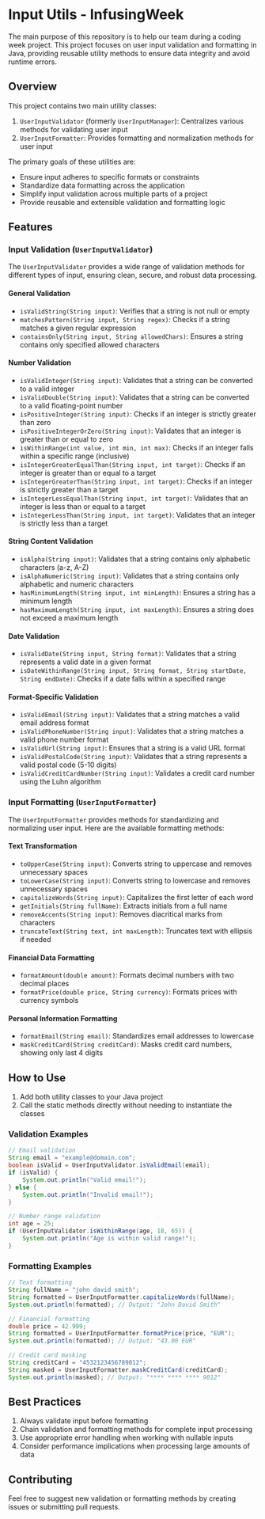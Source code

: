 # Input Utils - InfusingWeek

The main purpose of this repository is to help our team during a coding week project. This project focuses on user input validation and formatting in Java, providing reusable utility methods to ensure data integrity and avoid runtime errors.

## Overview

This project contains two main utility classes:
1. `UserInputValidator` (formerly `UserInputManager`): Centralizes various methods for validating user input
2. `UserInputFormatter`: Provides formatting and normalization methods for user input

The primary goals of these utilities are:
* Ensure input adheres to specific formats or constraints
* Standardize data formatting across the application
* Simplify input validation across multiple parts of a project
* Provide reusable and extensible validation and formatting logic

## Features

### Input Validation (`UserInputValidator`)

The `UserInputValidator` provides a wide range of validation methods for different types of input, ensuring clean, secure, and robust data processing.

#### General Validation
* `isValidString(String input)`: Verifies that a string is not null or empty
* `matchesPattern(String input, String regex)`: Checks if a string matches a given regular expression
* `containsOnly(String input, String allowedChars)`: Ensures a string contains only specified allowed characters

#### Number Validation
* `isValidInteger(String input)`: Validates that a string can be converted to a valid integer
* `isValidDouble(String input)`: Validates that a string can be converted to a valid floating-point number
* `isPositiveInteger(String input)`: Checks if an integer is strictly greater than zero
* `isPositiveIntegerOrZero(String input)`: Validates that an integer is greater than or equal to zero
* `isWithinRange(int value, int min, int max)`: Checks if an integer falls within a specific range (inclusive)
* `isIntegerGreaterEqualThan(String input, int target)`: Checks if an integer is greater than or equal to a target
* `isIntegerGreaterThan(String input, int target)`: Checks if an integer is strictly greater than a target
* `isIntegerLessEqualThan(String input, int target)`: Validates that an integer is less than or equal to a target
* `isIntegerLessThan(String input, int target)`: Validates that an integer is strictly less than a target

#### String Content Validation
* `isAlpha(String input)`: Validates that a string contains only alphabetic characters (a-z, A-Z)
* `isAlphaNumeric(String input)`: Validates that a string contains only alphabetic and numeric characters
* `hasMinimumLength(String input, int minLength)`: Ensures a string has a minimum length
* `hasMaximumLength(String input, int maxLength)`: Ensures a string does not exceed a maximum length

#### Date Validation
* `isValidDate(String input, String format)`: Validates that a string represents a valid date in a given format
* `isDateWithinRange(String input, String format, String startDate, String endDate)`: Checks if a date falls within a specified range

#### Format-Specific Validation
* `isValidEmail(String input)`: Validates that a string matches a valid email address format
* `isValidPhoneNumber(String input)`: Validates that a string matches a valid phone number format
* `isValidUrl(String input)`: Ensures that a string is a valid URL format
* `isValidPostalCode(String input)`: Validates that a string represents a valid postal code (5-10 digits)
* `isValidCreditCardNumber(String input)`: Validates a credit card number using the Luhn algorithm

### Input Formatting (`UserInputFormatter`)

The `UserInputFormatter` provides methods for standardizing and normalizing user input. Here are the available formatting methods:

#### Text Transformation
* `toUpperCase(String input)`: Converts string to uppercase and removes unnecessary spaces
* `toLowerCase(String input)`: Converts string to lowercase and removes unnecessary spaces
* `capitalizeWords(String input)`: Capitalizes the first letter of each word
* `getInitials(String fullName)`: Extracts initials from a full name
* `removeAccents(String input)`: Removes diacritical marks from characters
* `truncateText(String text, int maxLength)`: Truncates text with ellipsis if needed

#### Financial Data Formatting
* `formatAmount(double amount)`: Formats decimal numbers with two decimal places
* `formatPrice(double price, String currency)`: Formats prices with currency symbols

#### Personal Information Formatting
* `formatEmail(String email)`: Standardizes email addresses to lowercase
* `maskCreditCard(String creditCard)`: Masks credit card numbers, showing only last 4 digits

## How to Use

1. Add both utility classes to your Java project
2. Call the static methods directly without needing to instantiate the classes

### Validation Examples
```java
// Email validation
String email = "example@domain.com";
boolean isValid = UserInputValidator.isValidEmail(email);
if (isValid) {
    System.out.println("Valid email!");
} else {
    System.out.println("Invalid email!");
}

// Number range validation
int age = 25;
if (UserInputValidator.isWithinRange(age, 18, 65)) {
    System.out.println("Age is within valid range!");
}
```

### Formatting Examples
```java
// Text formatting
String fullName = "john david smith";
String formatted = UserInputFormatter.capitalizeWords(fullName);
System.out.println(formatted); // Output: "John David Smith"

// Financial formatting
double price = 42.999;
String formatted = UserInputFormatter.formatPrice(price, "EUR");
System.out.println(formatted); // Output: "43.00 EUR"

// Credit card masking
String creditCard = "4532123456789012";
String masked = UserInputFormatter.maskCreditCard(creditCard);
System.out.println(masked); // Output: "**** **** **** 9012"
```

## Best Practices

1. Always validate input before formatting
2. Chain validation and formatting methods for complete input processing
3. Use appropriate error handling when working with nullable inputs
4. Consider performance implications when processing large amounts of data

## Contributing

Feel free to suggest new validation or formatting methods by creating issues or submitting pull requests.

